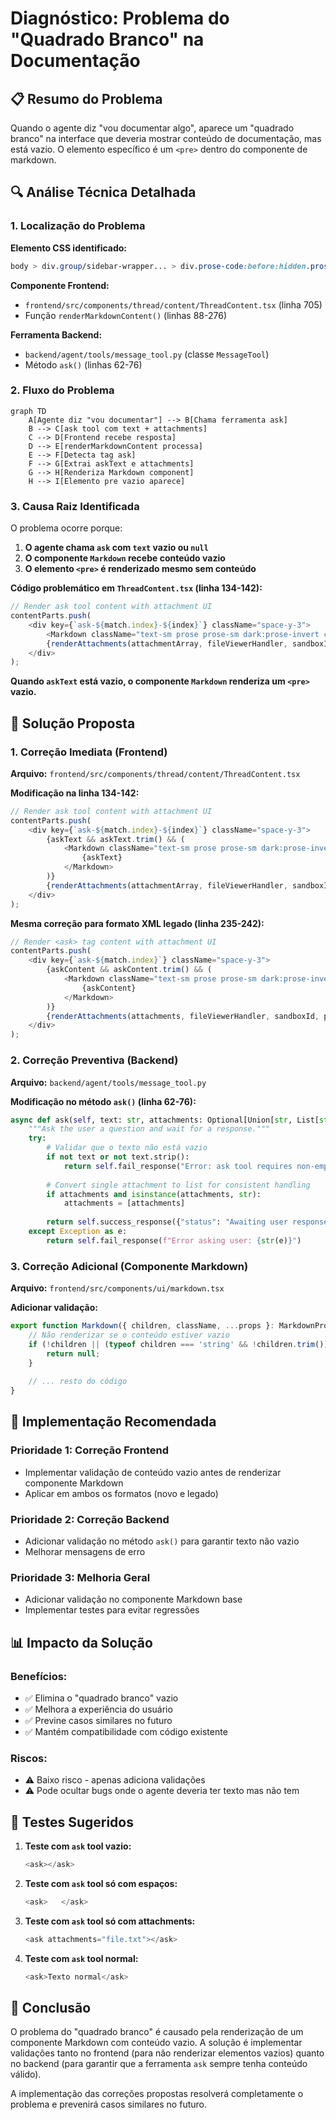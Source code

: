 # Diagnóstico: Problema do "Quadrado Branco" na Documentação

## 📋 Resumo do Problema

Quando o agente diz "vou documentar algo", aparece um "quadrado branco" na interface que deveria mostrar conteúdo de documentação, mas está vazio. O elemento específico é um `<pre>` dentro do componente de markdown.

## 🔍 Análise Técnica Detalhada

### 1. Localização do Problema

**Elemento CSS identificado:**
```css
body > div.group/sidebar-wrapper... > div.prose-code:before:hidden.prose-code:after:hidden.text-sm.prose.prose-sm.dark:prose-invert.chat-markdown.max-w-none.break-words > div > div > pre
```

**Componente Frontend:**
- `frontend/src/components/thread/content/ThreadContent.tsx` (linha 705)
- Função `renderMarkdownContent()` (linhas 88-276)

**Ferramenta Backend:**
- `backend/agent/tools/message_tool.py` (classe `MessageTool`)
- Método `ask()` (linhas 62-76)

### 2. Fluxo do Problema

```mermaid
graph TD
    A[Agente diz "vou documentar"] --> B[Chama ferramenta ask]
    B --> C[ask tool com text + attachments]
    C --> D[Frontend recebe resposta]
    D --> E[renderMarkdownContent processa]
    E --> F[Detecta tag ask]
    F --> G[Extrai askText e attachments]
    G --> H[Renderiza Markdown component]
    H --> I[Elemento pre vazio aparece]
```

### 3. Causa Raiz Identificada

O problema ocorre porque:

1. **O agente chama `ask` com `text` vazio ou `null`**
2. **O componente `Markdown` recebe conteúdo vazio**
3. **O elemento `<pre>` é renderizado mesmo sem conteúdo**

**Código problemático em `ThreadContent.tsx` (linha 134-142):**
```typescript
// Render ask tool content with attachment UI
contentParts.push(
    <div key={`ask-${match.index}-${index}`} className="space-y-3">
        <Markdown className="text-sm prose prose-sm dark:prose-invert chat-markdown max-w-none break-words [&>:first-child]:mt-0 prose-headings:mt-3">{askText}</Markdown>
        {renderAttachments(attachmentArray, fileViewerHandler, sandboxId, project)}
    </div>
);
```

**Quando `askText` está vazio, o componente `Markdown` renderiza um `<pre>` vazio.**

## 🎯 Solução Proposta

### 1. Correção Imediata (Frontend)

**Arquivo:** `frontend/src/components/thread/content/ThreadContent.tsx`

**Modificação na linha 134-142:**
```typescript
// Render ask tool content with attachment UI
contentParts.push(
    <div key={`ask-${match.index}-${index}`} className="space-y-3">
        {askText && askText.trim() && (
            <Markdown className="text-sm prose prose-sm dark:prose-invert chat-markdown max-w-none break-words [&>:first-child]:mt-0 prose-headings:mt-3">
                {askText}
            </Markdown>
        )}
        {renderAttachments(attachmentArray, fileViewerHandler, sandboxId, project)}
    </div>
);
```

**Mesma correção para formato XML legado (linha 235-242):**
```typescript
// Render <ask> tag content with attachment UI
contentParts.push(
    <div key={`ask-${match.index}`} className="space-y-3">
        {askContent && askContent.trim() && (
            <Markdown className="text-sm prose prose-sm dark:prose-invert chat-markdown max-w-none break-words [&>:first-child]:mt-0 prose-headings:mt-3">
                {askContent}
            </Markdown>
        )}
        {renderAttachments(attachments, fileViewerHandler, sandboxId, project)}
    </div>
);
```

### 2. Correção Preventiva (Backend)

**Arquivo:** `backend/agent/tools/message_tool.py`

**Modificação no método `ask()` (linha 62-76):**
```python
async def ask(self, text: str, attachments: Optional[Union[str, List[str]]] = None) -> ToolResult:
    """Ask the user a question and wait for a response."""
    try:
        # Validar que o texto não está vazio
        if not text or not text.strip():
            return self.fail_response("Error: ask tool requires non-empty text parameter")
            
        # Convert single attachment to list for consistent handling
        if attachments and isinstance(attachments, str):
            attachments = [attachments]
      
        return self.success_response({"status": "Awaiting user response..."})
    except Exception as e:
        return self.fail_response(f"Error asking user: {str(e)}")
```

### 3. Correção Adicional (Componente Markdown)

**Arquivo:** `frontend/src/components/ui/markdown.tsx`

**Adicionar validação:**
```typescript
export function Markdown({ children, className, ...props }: MarkdownProps) {
    // Não renderizar se o conteúdo estiver vazio
    if (!children || (typeof children === 'string' && !children.trim())) {
        return null;
    }
    
    // ... resto do código
}
```

## 🔧 Implementação Recomendada

### Prioridade 1: Correção Frontend
- Implementar validação de conteúdo vazio antes de renderizar componente Markdown
- Aplicar em ambos os formatos (novo e legado)

### Prioridade 2: Correção Backend
- Adicionar validação no método `ask()` para garantir texto não vazio
- Melhorar mensagens de erro

### Prioridade 3: Melhoria Geral
- Adicionar validação no componente Markdown base
- Implementar testes para evitar regressões

## 📊 Impacto da Solução

### Benefícios:
- ✅ Elimina o "quadrado branco" vazio
- ✅ Melhora a experiência do usuário
- ✅ Previne casos similares no futuro
- ✅ Mantém compatibilidade com código existente

### Riscos:
- ⚠️ Baixo risco - apenas adiciona validações
- ⚠️ Pode ocultar bugs onde o agente deveria ter texto mas não tem

## 🧪 Testes Sugeridos

1. **Teste com `ask` tool vazio:**
   ```typescript
   <ask></ask>
   ```

2. **Teste com `ask` tool só com espaços:**
   ```typescript
   <ask>   </ask>
   ```

3. **Teste com `ask` tool só com attachments:**
   ```typescript
   <ask attachments="file.txt"></ask>
   ```

4. **Teste com `ask` tool normal:**
   ```typescript
   <ask>Texto normal</ask>
   ```

## 📝 Conclusão

O problema do "quadrado branco" é causado pela renderização de um componente Markdown com conteúdo vazio. A solução é implementar validações tanto no frontend (para não renderizar elementos vazios) quanto no backend (para garantir que a ferramenta `ask` sempre tenha conteúdo válido).

A implementação das correções propostas resolverá completamente o problema e prevenirá casos similares no futuro. 